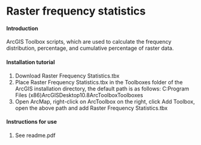 # Raster frequency statistics

#### Introduction
ArcGIS Toolbox scripts, which are used to calculate the frequency distribution, percentage, and cumulative percentage of raster data.

#### Installation tutorial

1. Download Raster Frequency Statistics.tbx
2. Place Raster Frequency Statistics.tbx in the Toolboxes folder of the ArcGIS installation directory, the default path is as follows: C:Program Files (x86)ArcGISDesktop10.8ArcToolboxToolboxes
3. Open ArcMap, right-click on ArcToolbox on the right, click Add Toolbox, open the above path and add Raster Frequency Statistics.tbx

#### Instructions for use

1. See readme.pdf